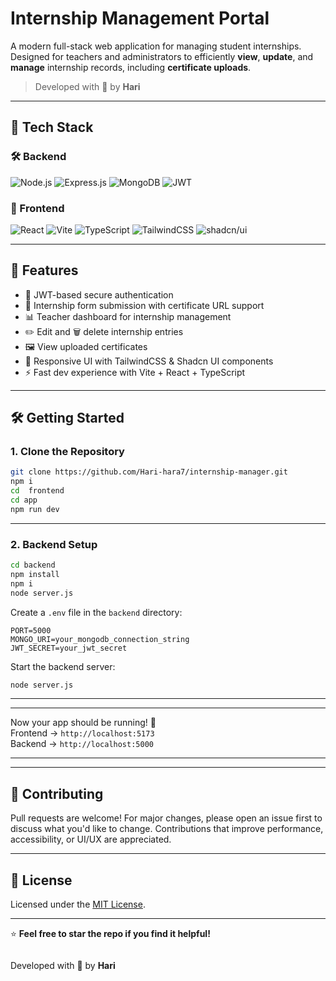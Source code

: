 
#  Internship Management Portal

A modern full-stack web application for managing student internships. Designed for teachers and administrators to efficiently **view**, **update**, and **manage** internship records, including **certificate uploads**.
>  Developed with 💛 by **Hari**


---

## 🚀 Tech Stack

### 🛠️ Backend  
![Node.js](https://img.shields.io/badge/Node.js-339933?style=for-the-badge&logo=nodedotjs&logoColor=white)
![Express.js](https://img.shields.io/badge/Express.js-000000?style=for-the-badge&logo=express&logoColor=white)
![MongoDB](https://img.shields.io/badge/MongoDB-47A248?style=for-the-badge&logo=mongodb&logoColor=white)
![JWT](https://img.shields.io/badge/JWT-000000?style=for-the-badge&logo=jsonwebtokens&logoColor=white)

### 🎨 Frontend  
![React](https://img.shields.io/badge/React-20232A?style=for-the-badge&logo=react&logoColor=61DAFB)
![Vite](https://img.shields.io/badge/Vite-646CFF?style=for-the-badge&logo=vite&logoColor=white)
![TypeScript](https://img.shields.io/badge/TypeScript-3178C6?style=for-the-badge&logo=typescript&logoColor=white)
![TailwindCSS](https://img.shields.io/badge/TailwindCSS-06B6D4?style=for-the-badge&logo=tailwindcss&logoColor=white)
![shadcn/ui](https://img.shields.io/badge/shadcn/ui-black?style=for-the-badge&logo=react&logoColor=white)

---

## 🧩 Features

- 🔐 JWT-based secure authentication
- 📝 Internship form submission with certificate URL support
- 📊 Teacher dashboard for internship management
- ✏️ Edit and 🗑️ delete internship entries
- 🖼️ View uploaded certificates
- 🎨 Responsive UI with TailwindCSS & Shadcn UI components
- ⚡ Fast dev experience with Vite + React + TypeScript

---

## 🛠️ Getting Started

### 1. Clone the Repository

```bash
git clone https://github.com/Hari-hara7/internship-manager.git
npm i
cd  frontend
cd app
npm run dev
```

---

### 2. Backend Setup

```bash
cd backend
npm install
npm i
node server.js

```

Create a `.env` file in the `backend` directory:

```env
PORT=5000
MONGO_URI=your_mongodb_connection_string
JWT_SECRET=your_jwt_secret
```

Start the backend server:

```bash
node server.js
```

---



---

Now your app should be running! 🎉  
Frontend → `http://localhost:5173`  
Backend → `http://localhost:5000`

---


---

## 🙌 Contributing

Pull requests are welcome! For major changes, please open an issue first to discuss what you'd like to change. Contributions that improve performance, accessibility, or UI/UX are appreciated.

---

## 📄 License

Licensed under the [MIT License](LICENSE).

---

⭐ **Feel free to star the repo if you find it helpful!**  

```
```
 Developed with 💛 by **Hari**
